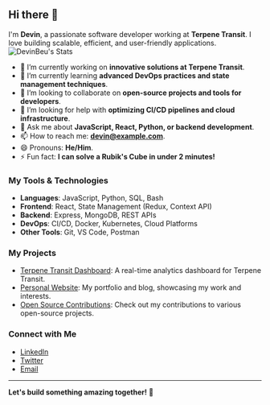 ## Hi there 👋

I'm **Devin**, a passionate software developer working at **Terpene Transit**. I love building scalable, efficient, and user-friendly applications.
![DevinBeu's Stats](https://github-readme-stats.vercel.app/api?username=DevinBeu&theme=vue-dark&show_icons=true&hide_border=true&count_private=true)

- 🔭 I’m currently working on **innovative solutions at Terpene Transit**.
- 🌱 I’m currently learning **advanced DevOps practices and state management techniques**.
- 👯 I’m looking to collaborate on **open-source projects and tools for developers**.
- 🤔 I’m looking for help with **optimizing CI/CD pipelines and cloud infrastructure**.
- 💬 Ask me about **JavaScript, React, Python, or backend development**.
- 📫 How to reach me: **devin@example.com**.
- 😄 Pronouns: **He/Him**.
- ⚡ Fun fact: **I can solve a Rubik's Cube in under 2 minutes!**

### My Tools & Technologies
- **Languages**: JavaScript, Python, SQL, Bash
- **Frontend**: React, State Management (Redux, Context API)
- **Backend**: Express, MongoDB, REST APIs
- **DevOps**: CI/CD, Docker, Kubernetes, Cloud Platforms
- **Other Tools**: Git, VS Code, Postman

### My Projects
- [Terpene Transit Dashboard](https://github.com/DevinBeu/terpene-dashboard): A real-time analytics dashboard for Terpene Transit.
- [Personal Website](https://devinbeu.com): My portfolio and blog, showcasing my work and interests.
- [Open Source Contributions](https://github.com/DevinBeu): Check out my contributions to various open-source projects.

### Connect with Me
- [LinkedIn](https://linkedin.com/in/devinbeu)
- [Twitter](https://twitter.com/devinbeu)
- [Email](mailto:devin@example.com)

---

**Let's build something amazing together!** 🚀
